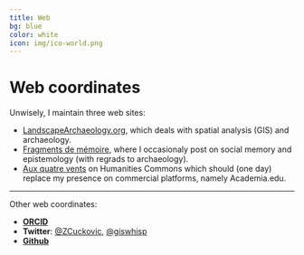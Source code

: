 ```yaml
---
title: Web
bg: blue
color: white 
icon: img/ico-world.png
---
```

# Web coordinates

Unwisely, I maintain three web sites:
- [LandscapeArchaeology.org](https://landscapearchaeology.org), which deals with spatial analysis (GIS) and archaeology.
- [Fragments de mémoire](https://fragments.hypotheses.org), where I occasionaly post on social memory and epistemology (with regrads to archaeology).
- [Aux quatre vents](https://zoran.hcommons.org) on Humanities Commons which should (one day) replace my presence on commercial platforms, namely Academia.edu.

---------------------------

Other web coordinates:
- [**ORCID**](https://orcid.org/0000-0001-7626-4086) 
- **Twitter**: [@ZCuckovic](https://twitter.com/ZCuckovic), [@giswhisp](https://twitter.com/giswhisp)
- [**Github**](https://github.com/zoran-cuckovic)

              

